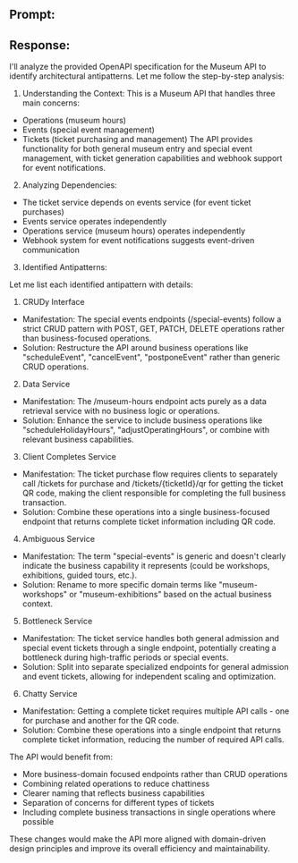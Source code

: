 ## Prompt:


## Response:
I'll analyze the provided OpenAPI specification for the Museum API to identify architectural antipatterns. Let me follow the step-by-step analysis:

1.  Understanding the Context: This is a Museum API that handles three main concerns:

*   Operations (museum hours)
*   Events (special event management)
*   Tickets (ticket purchasing and management) The API provides functionality for both general museum entry and special event management, with ticket generation capabilities and webhook support for event notifications.

2.  Analyzing Dependencies:

*   The ticket service depends on events service (for event ticket purchases)
*   Events service operates independently
*   Operations service (museum hours) operates independently
*   Webhook system for event notifications suggests event-driven communication

3.  Identified Antipatterns:

Let me list each identified antipattern with details:

1.  CRUDy Interface

*   Manifestation: The special events endpoints (/special-events) follow a strict CRUD pattern with POST, GET, PATCH, DELETE operations rather than business-focused operations.
*   Solution: Restructure the API around business operations like "scheduleEvent", "cancelEvent", "postponeEvent" rather than generic CRUD operations.

2.  Data Service

*   Manifestation: The /museum-hours endpoint acts purely as a data retrieval service with no business logic or operations.
*   Solution: Enhance the service to include business operations like "scheduleHolidayHours", "adjustOperatingHours", or combine with relevant business capabilities.

3.  Client Completes Service

*   Manifestation: The ticket purchase flow requires clients to separately call /tickets for purchase and /tickets/{ticketId}/qr for getting the ticket QR code, making the client responsible for completing the full business transaction.
*   Solution: Combine these operations into a single business-focused endpoint that returns complete ticket information including QR code.

4.  Ambiguous Service

*   Manifestation: The term "special-events" is generic and doesn't clearly indicate the business capability it represents (could be workshops, exhibitions, guided tours, etc.).
*   Solution: Rename to more specific domain terms like "museum-workshops" or "museum-exhibitions" based on the actual business context.

5.  Bottleneck Service

*   Manifestation: The ticket service handles both general admission and special event tickets through a single endpoint, potentially creating a bottleneck during high-traffic periods or special events.
*   Solution: Split into separate specialized endpoints for general admission and event tickets, allowing for independent scaling and optimization.

6.  Chatty Service

*   Manifestation: Getting a complete ticket requires multiple API calls - one for purchase and another for the QR code.
*   Solution: Combine these operations into a single endpoint that returns complete ticket information, reducing the number of required API calls.

The API would benefit from:

*   More business-domain focused endpoints rather than CRUD operations
*   Combining related operations to reduce chattiness
*   Clearer naming that reflects business capabilities
*   Separation of concerns for different types of tickets
*   Including complete business transactions in single operations where possible

These changes would make the API more aligned with domain-driven design principles and improve its overall efficiency and maintainability.

